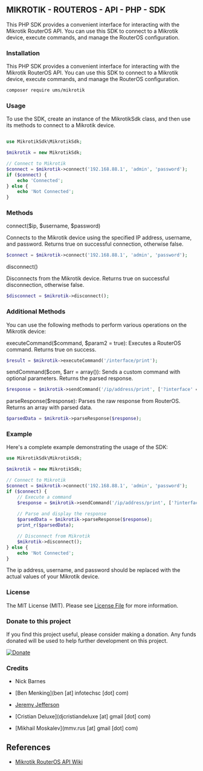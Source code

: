 ## MIKROTIK - ROUTEROS - API - PHP - SDK

This PHP SDK provides a convenient interface for interacting with the Mikrotik RouterOS API. You can use this SDK to connect to a Mikrotik device, execute commands, and manage the RouterOS configuration.


### Installation

This PHP SDK provides a convenient interface for interacting with the Mikrotik RouterOS API. You can use this SDK to connect to a Mikrotik device, execute commands, and manage the RouterOS configuration.

```bash
composer require ums/mikrotik
```

### Usage

To use the SDK, create an instance of the MikrotikSdk class, and then use its methods to connect to a Mikrotik device.

```php

use MikrotikSdk\MikrotikSdk;

$mikrotik = new MikrotikSdk;

// Connect to Mikrotik
$connect = $mikrotik->connect('192.168.88.1', 'admin', 'password');
if ($connect) {
    echo 'Connected';
} else {
    echo 'Not Connected';
}

```

### Methods

connect($ip, $username, $password)

Connects to the Mikrotik device using the specified IP address, username, and password. Returns true on successful connection, otherwise false.

```php
$connect = $mikrotik->connect('192.168.88.1', 'admin', 'password');
```

disconnect()

Disconnects from the Mikrotik device. Returns true on successful disconnection, otherwise false.

```php
$disconnect = $mikrotik->disconnect();
```

### Additional Methods

You can use the following methods to perform various operations on the Mikrotik device:


executeCommand($command, $param2 = true): Executes a RouterOS command. Returns true on success.

```php
$result = $mikrotik->executeCommand('/interface/print');
```

sendCommand($com, $arr = array()): Sends a custom command with optional parameters. Returns the parsed response.

```php
$response = $mikrotik->sendCommand('/ip/address/print', ['?interface' => 'ether1']);
```

parseResponse($response): Parses the raw response from RouterOS. Returns an array with parsed data.

```php
$parsedData = $mikrotik->parseResponse($response);
```

### Example
Here's a complete example demonstrating the usage of the SDK:

```php
use MikrotikSdk\MikrotikSdk;

$mikrotik = new MikrotikSdk;

// Connect to Mikrotik
$connect = $mikrotik->connect('192.168.88.1', 'admin', 'password');
if ($connect) {
    // Execute a command
    $response = $mikrotik->sendCommand('/ip/address/print', ['?interface' => 'ether1']);
    
    // Parse and display the response
    $parsedData = $mikrotik->parseResponse($response);
    print_r($parsedData);

    // Disconnect from Mikrotik
    $mikrotik->disconnect();
} else {
    echo 'Not Connected';
}

```

The ip address, username, and password should be replaced with the actual values of your Mikrotik device.

### License

The MIT License (MIT). Please see [License File](LICENSE.md) for more information.

### Donate to this project

If you find this project useful, please consider making a donation. Any funds donated will be used to help further development on this project.

[![Donate](https://img.shields.io/badge/Donate-PayStack-brightgreen)](https://paystack.com/pay/oqwdgv9xck)


### Credits

- Nick Barnes

- [Ben Menking](ben [at] infotechsc [dot] com)

- [Jeremy Jefferson](http://jeremyj.com)

- [Cristian Deluxe](djcristiandeluxe [at] gmail [dot] com)

- [Mikhail Moskalev](mmv.rus [at] gmail [dot] com)

## References

- [Mikrotik RouterOS API Wiki](https://wiki.mikrotik.com/wiki/Manual:API)







